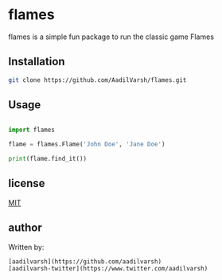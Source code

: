 # flames

flames is a simple fun package to run the classic game Flames

## Installation

```bash
git clone https://github.com/AadilVarsh/flames.git
```

## Usage

```python

import flames

flame = flames.Flame('John Doe', 'Jane Doe')

print(flame.find_it())
```

## license
[MIT](https://choosealicense.com/licenses/mit/)

## author

Written by:

    [aadilvarsh](https://github.com/aadilvarsh)
    [aadilvarsh-twitter](https://www.twitter.com/aadilvarsh)
